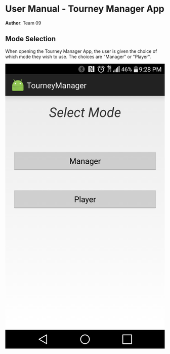 # User Manual - Tourney Manager App

**Author**: Team 09

## Mode Selection

When opening the Tourney Manager App, the user is given the choice of which mode they wish to use. The choices are "Manager" or "Player".

<img src="./images/selectMode.png" style="width:540; height:960;"/>
